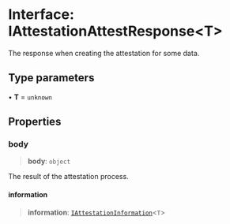 # Interface: IAttestationAttestResponse\<T\>

The response when creating the attestation for some data.

## Type parameters

• **T** = `unknown`

## Properties

### body

> **body**: `object`

The result of the attestation process.

#### information

> **information**: [`IAttestationInformation`](IAttestationInformation.md)\<`T`\>
